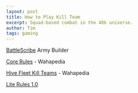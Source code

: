 ```yaml
---
layout: post
title: How to Play Kill Team
excerpt: Squad-based combat in the 40k universe.
author: Tim
tags: gaming
---
```


[BattleScribe](https://battlescribe.net/) Army Builder  

[Core Rules](https://wahapedia.ru/kill-team2/the-rules/core-rules/) - Wahapedia

[Hive Fleet Kill Teams](https://wahapedia.ru/kill-team2/kill-teams/hive-fleet/)  - Wahapedia

[Lite Rules 1.0](/papers/KillTeam.pdf)
